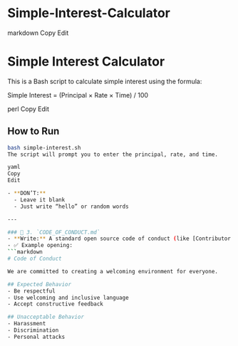 # Simple-Interest-Calculator         

markdown
Copy
Edit
# Simple Interest Calculator

This is a Bash script to calculate simple interest using the formula:

Simple Interest = (Principal × Rate × Time) / 100

perl
Copy
Edit

## How to Run

```bash
bash simple-interest.sh
The script will prompt you to enter the principal, rate, and time.

yaml
Copy
Edit

- **DON’T:**
  - Leave it blank
  - Just write “hello” or random words

---

### 📄 3. `CODE_OF_CONDUCT.md`
- **Write:** A standard open source code of conduct (like [Contributor Covenant](https://www.contributor-covenant.org/))
- ✅ Example opening:
```markdown
# Code of Conduct

We are committed to creating a welcoming environment for everyone.

## Expected Behavior
- Be respectful
- Use welcoming and inclusive language
- Accept constructive feedback

## Unacceptable Behavior
- Harassment
- Discrimination
- Personal attacks
